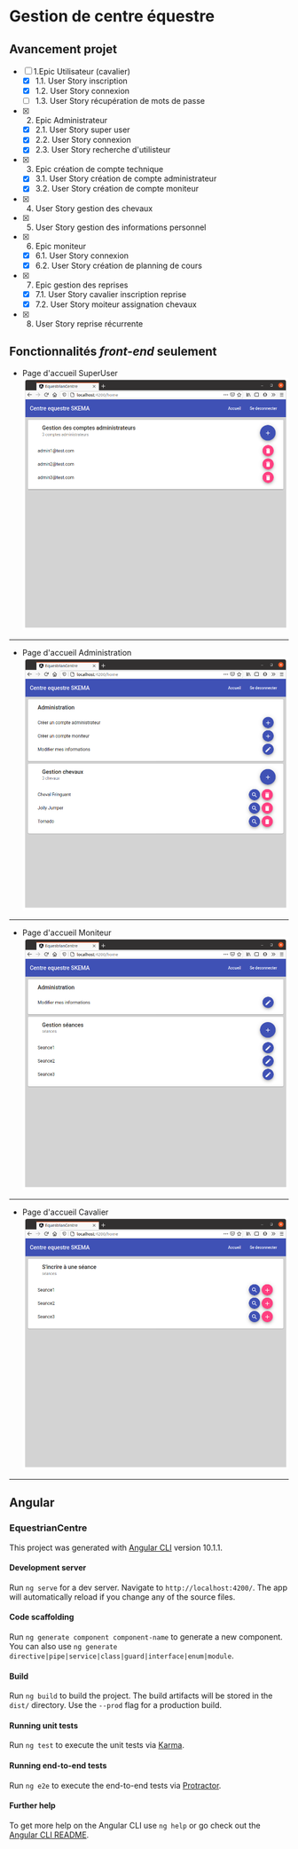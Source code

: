 # Gestion de centre équestre
## Avancement projet
-   [ ] 1.Epic Utilisateur (cavalier)
    -   [x] 1.1. User Story inscription
    -   [x] 1.2. User Story connexion
    -   [ ] 1.3. User Story récupération de mots de passe
-   [x] 2. Epic Administrateur
    -   [x] 2.1. User Story super user
    -   [x] 2.2. User Story connexion
    -   [x] 2.3. User Story recherche d'utilisteur
-   [x] 3. Epic création de compte technique
    -   [x] 3.1. User Story création de compte administrateur
    -   [x] 3.2. User Story création de compte moniteur
-   [x] 4. User Story gestion des chevaux
-   [x] 5. User Story gestion des informations personnel
-   [x] 6. Epic moniteur
    -   [x] 6.1. User Story connexion
    -   [x] 6.2. User Story création de planning de cours
-   [x] 7. Epic gestion des reprises
    -   [x] 7.1. User Story cavalier inscription reprise
    -   [x] 7.2. User Story moiteur assignation chevaux
-   [x] 8. User Story reprise récurrente
## Fonctionnalités *front-end* seulement
- Page d'accueil SuperUser
![Page d'accueil SuperUser](/img/home-super.png)
___
- Page d'accueil Administration
![Page d'accueil Administration](/img/home-admin.png)
___
- Page d'accueil Moniteur
![Page d'accueil Moniteur](/img/home-mono.png)
___
- Page d'accueil Cavalier
![Page d'accueil Cavalier](/img/home-user.png)
___


## Angular

### EquestrianCentre

This project was generated with [Angular CLI](https://github.com/angular/angular-cli) version 10.1.1.

#### Development server

Run `ng serve` for a dev server. Navigate to `http://localhost:4200/`. The app will automatically reload if you change any of the source files.

#### Code scaffolding

Run `ng generate component component-name` to generate a new component. You can also use `ng generate directive|pipe|service|class|guard|interface|enum|module`.

#### Build

Run `ng build` to build the project. The build artifacts will be stored in the `dist/` directory. Use the `--prod` flag for a production build.

#### Running unit tests

Run `ng test` to execute the unit tests via [Karma](https://karma-runner.github.io).

#### Running end-to-end tests

Run `ng e2e` to execute the end-to-end tests via [Protractor](http://www.protractortest.org/).

#### Further help

To get more help on the Angular CLI use `ng help` or go check out the [Angular CLI README](https://github.com/angular/angular-cli/blob/master/README.md).


